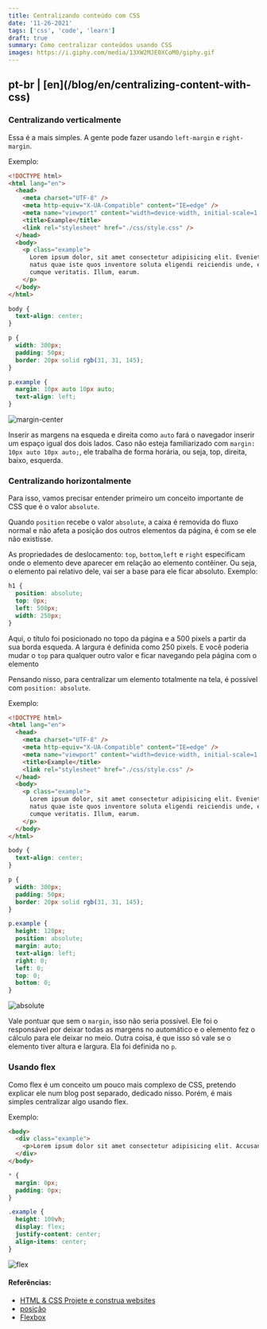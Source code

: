 ```yaml
---
title: Centralizando conteúdo com CSS
date: '11-26-2021'
tags: ['css', 'code', 'learn']
draft: true
summary: Como centralizar conteúdos usando CSS
images: https://i.giphy.com/media/13XW2MJE0XCoM0/giphy.gif
---
```


<h2>pt-br | [en](/blog/en/centralizing-content-with-css)</h2>

### Centralizando verticalmente

Essa é a mais simples. A gente pode fazer usando `left-margin` e `right-margin`.

Exemplo:

```html
<!DOCTYPE html>
<html lang="en">
  <head>
    <meta charset="UTF-8" />
    <meta http-equiv="X-UA-Compatible" content="IE=edge" />
    <meta name="viewport" content="width=device-width, initial-scale=1.0" />
    <title>Example</title>
    <link rel="stylesheet" href="./css/style.css" />
  </head>
  <body>
    <p class="example">
      Lorem ipsum dolor, sit amet consectetur adipisicing elit. Eveniet dolorem architecto in optio
      natus quae iste quos inventore soluta eligendi reiciendis unde, esse laboriosam ducimus minima
      cumque veritatis. Illum, earum.
    </p>
  </body>
</html>
```

```css
body {
  text-align: center;
}

p {
  width: 300px;
  padding: 50px;
  border: 20px solid rgb(31, 31, 145);
}

p.example {
  margin: 10px auto 10px auto;
  text-align: left;
}
```

![margin-center](https://raw.githubusercontent.com/vit0rr/portfolio/c59e3aaa4bb315b22c38061ad66b8fc54c3a625d/public/static/images/margin.png)

Inserir as margens na esqueda e direita como `auto` fará o navegador inserir um espaço igual dos dois lados. Caso não esteja familiarizado com `margin: 10px auto 10px auto;`, ele trabalha de forma horária, ou seja, top, direita, baixo, esquerda.

### Centralizando horizontalmente

Para isso, vamos precisar entender primeiro um conceito importante de CSS que é o valor `absolute`.

Quando `position` recebe o valor `absolute`, a caixa é removida do fluxo normal e não afeta a posição dos outros elementos da página, é com se ele não existisse.

As propriedades de deslocamento: `top`, `bottom`,`left` e `right` especificam onde o elemento deve aparecer em relação ao elemento contêiner. Ou seja, o elemento pai relativo dele, vai ser a base para ele ficar absoluto.
Exemplo:

```css
h1 {
  position: absolute;
  top: 0px;
  left: 500px;
  width: 250px;
}
```

Aqui, o título foi posicionado no topo da página e a 500 pixels a partir da sua borda esqueda. A largura é definida como 250 pixels. E você poderia mudar o `top` para qualquer outro valor e ficar navegando pela página com o elemento

Pensando nisso, para centralizar um elemento totalmente na tela, é possível com `position: absolute`.

Exemplo:

```html
<!DOCTYPE html>
<html lang="en">
  <head>
    <meta charset="UTF-8" />
    <meta http-equiv="X-UA-Compatible" content="IE=edge" />
    <meta name="viewport" content="width=device-width, initial-scale=1.0" />
    <title>Example</title>
    <link rel="stylesheet" href="./css/style.css" />
  </head>
  <body>
    <p class="example">
      Lorem ipsum dolor, sit amet consectetur adipisicing elit. Eveniet dolorem architecto in optio
      natus quae iste quos inventore soluta eligendi reiciendis unde, esse laboriosam ducimus minima
      cumque veritatis. Illum, earum.
    </p>
  </body>
</html>
```

```css
body {
  text-align: center;
}

p {
  width: 300px;
  padding: 50px;
  border: 20px solid rgb(31, 31, 145);
}

p.example {
  height: 120px;
  position: absolute;
  margin: auto;
  text-align: left;
  right: 0;
  left: 0;
  top: 0;
  bottom: 0;
}
```

![absolute](https://raw.githubusercontent.com/vit0rr/portfolio/23ca09aa8fa467bcdbc03c9ed9a8b9c798560a44/public/static/images/absolute.png)

Vale pontuar que sem o `margin`, isso não seria possível. Ele foi o responsável por deixar todas as margens no automático e o elemento fez o cálculo para ele deixar no meio. Outra coisa, é que isso só vale se o elemento tiver altura e largura. Ela foi definida no `p`.

### Usando flex

Como flex é um conceito um pouco mais complexo de CSS, pretendo explicar ele num blog post separado, dedicado nisso. Porém, é mais simples centralizar algo usando flex.

Exemplo:

```html
<body>
  <div class="example">
    <p>Lorem ipsum dolor sit amet consectetur adipisicing elit. Accusantium, aliquam?</p>
  </div>
</body>
```

```css
* {
  margin: 0px;
  padding: 0px;
}

.example {
  height: 100vh;
  display: flex;
  justify-content: center;
  align-items: center;
}
```

![flex](https://github.com/vit0rr/portfolio/blob/393b5dc4a6619fa0c3475d96e226a449eb54b1e8/public/static/images/flex.png?raw=true)

#### Referências:

- [HTML & CSS Projete e construa websites](https://www.amazon.com.br/HTML-CSS-Design-Build-Websites/dp/1118008189)
- [posição](https://developer.mozilla.org/pt-BR/docs/Web/CSS/position)
- [Flexbox](https://developer.mozilla.org/pt-BR/docs/Learn/CSS/CSS_layout/Flexbox)

